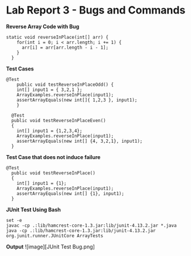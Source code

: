 # Lab Report 3 - Bugs and Commands #

**Reverse Array Code with Bug**
```
static void reverseInPlace(int[] arr) {
    for(int i = 0; i < arr.length; i += 1) {
      arr[i] = arr[arr.length - i - 1];
    }
  }
  ```
**Test Cases**
```
@Test 
	public void testReverseInPlaceOdd() {
    int[] input1 = { 3,2,1 };
    ArrayExamples.reverseInPlace(input1);
    assertArrayEquals(new int[]{ 1,2,3 }, input1);
	}

  @Test 
  public void testReverseInPlaceEven()
  {
    int[] input1 = {1,2,3,4}; 
    ArrayExamples.reverseInPlace(input1);
    assertArrayEquals(new int[] {4, 3,2,1}, input1);
  }
```
**Test Case that does not induce failure**
```
@Test 
  public void testReverseInPlace()
  {
    int[] input1 = {1}; 
    ArrayExamples.reverseInPlace(input1);
    assertArrayEquals(new int[] {1}, input1);
  }
```
**JUnit Test Using Bash**
```
set -e 
javac -cp .:lib/hamcrest-core-1.3.jar:lib/junit-4.13.2.jar *.java                              
java -cp .:lib/hamcrest-core-1.3.jar:lib/junit-4.13.2.jar org.junit.runner.JUnitCore ArrayTests
```
**Output**
![image][JUnit Test Bug.png]



